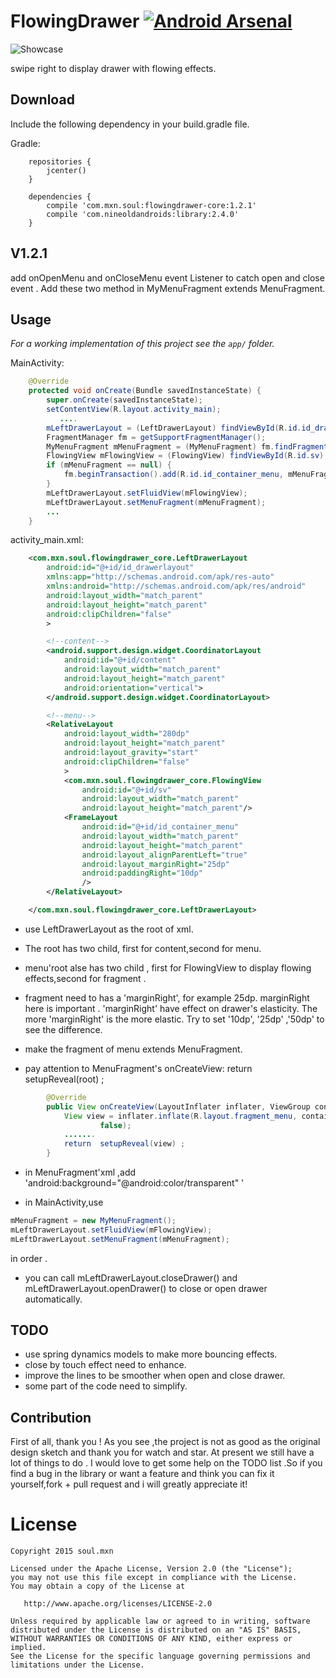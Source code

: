 # FlowingDrawer [![Android Arsenal](https://img.shields.io/badge/Android%20Arsenal-FlowingDrawer-green.svg?style=flat)](https://android-arsenal.com/details/1/2658)


![Showcase](screen.gif)

swipe right to display drawer with flowing effects.


## Download

Include the following dependency in your build.gradle file.

Gradle:

```Gradle
    repositories {
        jcenter()
    }

    dependencies {
        compile 'com.mxn.soul:flowingdrawer-core:1.2.1'
        compile 'com.nineoldandroids:library:2.4.0'
    }
```


## V1.2.1 

add onOpenMenu and onCloseMenu event Listener to catch open and close event . Add these two 
method in MyMenuFragment extends MenuFragment.

## Usage

*For a working implementation of this project see the `app/` folder.*

MainActivity:

```java
    @Override
    protected void onCreate(Bundle savedInstanceState) {
        super.onCreate(savedInstanceState);
        setContentView(R.layout.activity_main);
           ....
        mLeftDrawerLayout = (LeftDrawerLayout) findViewById(R.id.id_drawerlayout);
        FragmentManager fm = getSupportFragmentManager();
        MyMenuFragment mMenuFragment = (MyMenuFragment) fm.findFragmentById(R.id.id_container_menu);
        FlowingView mFlowingView = (FlowingView) findViewById(R.id.sv);
        if (mMenuFragment == null) {
            fm.beginTransaction().add(R.id.id_container_menu, mMenuFragment = new MyMenuFragment()).commit();
        }
        mLeftDrawerLayout.setFluidView(mFlowingView);
        mLeftDrawerLayout.setMenuFragment(mMenuFragment);
        ...
    }
```

activity_main.xml:

```xml
    <com.mxn.soul.flowingdrawer_core.LeftDrawerLayout
        android:id="@+id/id_drawerlayout"
        xmlns:app="http://schemas.android.com/apk/res-auto"
        xmlns:android="http://schemas.android.com/apk/res/android"
        android:layout_width="match_parent"
        android:layout_height="match_parent"
        android:clipChildren="false"
        >

        <!--content-->
        <android.support.design.widget.CoordinatorLayout
            android:id="@+id/content"
            android:layout_width="match_parent"
            android:layout_height="match_parent"
            android:orientation="vertical">
        </android.support.design.widget.CoordinatorLayout>

        <!--menu-->
        <RelativeLayout
            android:layout_width="280dp"
            android:layout_height="match_parent"
            android:layout_gravity="start"
            android:clipChildren="false"
            >
            <com.mxn.soul.flowingdrawer_core.FlowingView
                android:id="@+id/sv"
                android:layout_width="match_parent"
                android:layout_height="match_parent"/>
            <FrameLayout
                android:id="@+id/id_container_menu"
                android:layout_width="match_parent"
                android:layout_height="match_parent"
                android:layout_alignParentLeft="true"
                android:layout_marginRight="25dp"
                android:paddingRight="10dp"
                />
        </RelativeLayout>

    </com.mxn.soul.flowingdrawer_core.LeftDrawerLayout>
```

* use LeftDrawerLayout as the root of xml.

* The root has two child, first for content,second for menu.

* menu'root alse has two child , first for FlowingView to display flowing effects,second for
fragment .

* fragment need to has a 'marginRight', for example 25dp.
marginRight here is important .
'marginRight'  have effect on drawer's elasticity. The more  'marginRight' is  the more elastic.
Try to set '10dp', '25dp' ,'50dp' to see the difference.

* make the fragment of menu extends MenuFragment.

* pay attention to MenuFragment's onCreateView: return setupReveal(root) ;

```java
        @Override
        public View onCreateView(LayoutInflater inflater, ViewGroup container, Bundle savedInstanceState) {
            View view = inflater.inflate(R.layout.fragment_menu, container,
                    false);
            .......
            return  setupReveal(view) ;
        }
```

* in MenuFragment'xml ,add 'android:background="@android:color/transparent" '

* in MainActivity,use

```java
mMenuFragment = new MyMenuFragment();
mLeftDrawerLayout.setFluidView(mFlowingView);
mLeftDrawerLayout.setMenuFragment(mMenuFragment);
```

in order .

* you can call mLeftDrawerLayout.closeDrawer()  and  mLeftDrawerLayout.openDrawer() to close or
open drawer automatically.



## TODO

* use spring dynamics models to make more bouncing effects.
* close by touch effect need to enhance.
* improve the lines to be smoother when open and close drawer.
* some part of the code need to simplify.


## Contribution

First of all, thank you ! As you see ,the project is not as good as the original design
sketch and thank you for watch and star. At present we still have a lot of things to do .
I would love to get some help on the TODO list .So if you find a bug in the library or want a feature
and think you can fix it yourself,fork + pull request and i will greatly appreciate it!



License
=======

    Copyright 2015 soul.mxn

    Licensed under the Apache License, Version 2.0 (the "License");
    you may not use this file except in compliance with the License.
    You may obtain a copy of the License at

       http://www.apache.org/licenses/LICENSE-2.0

    Unless required by applicable law or agreed to in writing, software
    distributed under the License is distributed on an "AS IS" BASIS,
    WITHOUT WARRANTIES OR CONDITIONS OF ANY KIND, either express or implied.
    See the License for the specific language governing permissions and
    limitations under the License.

